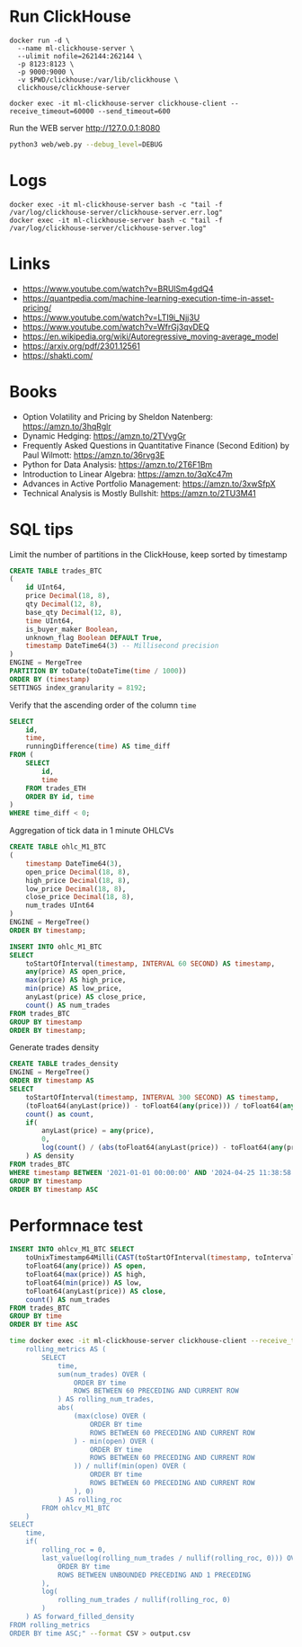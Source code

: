 # Run ClickHouse

```
docker run -d \
  --name ml-clickhouse-server \
  --ulimit nofile=262144:262144 \
  -p 8123:8123 \
  -p 9000:9000 \
  -v $PWD/clickhouse:/var/lib/clickhouse \
  clickhouse/clickhouse-server

docker exec -it ml-clickhouse-server clickhouse-client --receive_timeout=60000 --send_timeout=600
```


Run the WEB server http://127.0.0.1:8080

```sh
python3 web/web.py --debug_level=DEBUG
```


# Logs

```
docker exec -it ml-clickhouse-server bash -c "tail -f /var/log/clickhouse-server/clickhouse-server.err.log"
docker exec -it ml-clickhouse-server bash -c "tail -f /var/log/clickhouse-server/clickhouse-server.log"
```


# Links

* https://www.youtube.com/watch?v=BRUlSm4gdQ4
* https://quantpedia.com/machine-learning-execution-time-in-asset-pricing/
* https://www.youtube.com/watch?v=LTI9i_Njj3U
* https://www.youtube.com/watch?v=WfrGj3qvDEQ
* https://en.wikipedia.org/wiki/Autoregressive_moving-average_model
* https://arxiv.org/pdf/2301.12561
* https://shakti.com/

# Books 

* Option Volatility and Pricing by Sheldon Natenberg: https://amzn.to/3hqRglr
* Dynamic Hedging: https://amzn.to/2TVvgGr
* Frequently Asked Questions in Quantitative Finance (Second Edition) by Paul Wilmott: https://amzn.to/36rvg3E
* Python for Data Analysis: https://amzn.to/2T6F1Bm
* Introduction to Linear Algebra: https://amzn.to/3qXc47m
* Advances in Active Portfolio Management: https://amzn.to/3xwSfpX
* Technical Analysis is Mostly Bullshit: https://amzn.to/2TU3M41

# SQL tips


Limit the number of partitions in the ClickHouse, keep sorted by timestamp

```SQL
CREATE TABLE trades_BTC
(
    id UInt64,
    price Decimal(18, 8),
    qty Decimal(12, 8),
    base_qty Decimal(12, 8),
    time UInt64,
    is_buyer_maker Boolean,
    unknown_flag Boolean DEFAULT True,
    timestamp DateTime64(3) -- Millisecond precision
)
ENGINE = MergeTree
PARTITION BY toDate(toDateTime(time / 1000))
ORDER BY (timestamp)
SETTINGS index_granularity = 8192;
```


Verify that the ascending order of the column `time` 

```SQL
SELECT 
    id,
    time,
    runningDifference(time) AS time_diff
FROM (
    SELECT 
        id,
        time
    FROM trades_ETH
    ORDER BY id, time
)
WHERE time_diff < 0;
```

Aggregation of tick data in 1 minute OHLCVs

```SQL
CREATE TABLE ohlc_M1_BTC
(
    timestamp DateTime64(3),
    open_price Decimal(18, 8),
    high_price Decimal(18, 8),
    low_price Decimal(18, 8),
    close_price Decimal(18, 8),
    num_trades UInt64
) 
ENGINE = MergeTree()
ORDER BY timestamp;

INSERT INTO ohlc_M1_BTC
SELECT
    toStartOfInterval(timestamp, INTERVAL 60 SECOND) AS timestamp,
    any(price) AS open_price,
    max(price) AS high_price,
    min(price) AS low_price,
    anyLast(price) AS close_price,
    count() AS num_trades
FROM trades_BTC
GROUP BY timestamp
ORDER BY timestamp;
```

Generate trades density 

```SQL
CREATE TABLE trades_density
ENGINE = MergeTree()
ORDER BY timestamp AS
SELECT
    toStartOfInterval(timestamp, INTERVAL 300 SECOND) AS timestamp,
    (toFloat64(anyLast(price)) - toFloat64(any(price))) / toFloat64(any(price)) AS roc,
    count() as count,
    if(
        anyLast(price) = any(price),
        0,
        log(count() / (abs(toFloat64(anyLast(price)) - toFloat64(any(price))) / toFloat64(any(price))))
    ) AS density
FROM trades_BTC
WHERE timestamp BETWEEN '2021-01-01 00:00:00' AND '2024-04-25 11:38:58'
GROUP BY timestamp
ORDER BY timestamp ASC
```

# Performnace test 

```sql
INSERT INTO ohlcv_M1_BTC SELECT
    toUnixTimestamp64Milli(CAST(toStartOfInterval(timestamp, toIntervalSecond(60)), 'DateTime64')) AS time,
    toFloat64(any(price)) AS open,
    toFloat64(max(price)) AS high,
    toFloat64(min(price)) AS low,
    toFloat64(anyLast(price)) AS close,
    count() AS num_trades
FROM trades_BTC
GROUP BY time
ORDER BY time ASC
```

```sh
time docker exec -it ml-clickhouse-server clickhouse-client --receive_timeout=60000 --send_timeout=600 --query="WITH
    rolling_metrics AS (
        SELECT
            time,
            sum(num_trades) OVER (
                ORDER BY time
                ROWS BETWEEN 60 PRECEDING AND CURRENT ROW
            ) AS rolling_num_trades,
            abs(
                (max(close) OVER (
                    ORDER BY time
                    ROWS BETWEEN 60 PRECEDING AND CURRENT ROW
                ) - min(open) OVER (
                    ORDER BY time
                    ROWS BETWEEN 60 PRECEDING AND CURRENT ROW
                )) / nullif(min(open) OVER (
                    ORDER BY time
                    ROWS BETWEEN 60 PRECEDING AND CURRENT ROW
                ), 0)
            ) AS rolling_roc
        FROM ohlcv_M1_BTC
    )
SELECT
    time,
    if(
        rolling_roc = 0,
        last_value(log(rolling_num_trades / nullif(rolling_roc, 0))) OVER (
            ORDER BY time
            ROWS BETWEEN UNBOUNDED PRECEDING AND 1 PRECEDING
        ),
        log(
            rolling_num_trades / nullif(rolling_roc, 0)
        )
    ) AS forward_filled_density
FROM rolling_metrics
ORDER BY time ASC;" --format CSV > output.csv
```